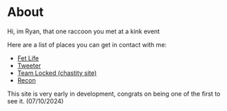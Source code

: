 # About

Hi, im Ryan, that one raccoon you met at a kink event

Here are a list of places you can get in contact with me:

- [Fet Life](https://fetlife.com/users/9449830)
- [Tweeter](https://x.com/raccoon_ad)
- [Team Locked (chastity site)](https://teamlocked.men/@raccoon_ad)
- [Recon](https://www.recon.com/view_profile.aspx?id=2252115)

This site is very early in development, congrats on being one of the first to see it. (07/10/2024)
